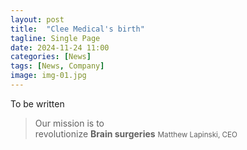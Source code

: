 ```yaml
---
layout: post
title:  "Clee Medical's birth"
tagline: Single Page
date: 2024-11-24 11:00
categories: [News]
tags: [News, Company]
image: img-01.jpg
---
```


To be written

<blockquote cite="https://github.com/ohkimur">
  Our mission is to <br> revolutionize <strong>Brain surgeries</strong>
  <small>Matthew Lapinski, CEO</small>
</blockquote>


